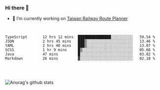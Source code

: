 ### Hi there 👋

- 🔭 I’m currently working on [Taiwan Railway Route Planner](https://github.com/Taiwan-Railway-Route-Planner)

<br/>

<!--START_SECTION:waka-->

```text
TypeScript       12 hrs 12 mins  ███████████████░░░░░░░░░░   59.54 %
JSON             2 hrs 45 mins   ███▒░░░░░░░░░░░░░░░░░░░░░   13.46 %
YAML             2 hrs 40 mins   ███▒░░░░░░░░░░░░░░░░░░░░░   13.07 %
SCSS             1 hr 9 mins     █▒░░░░░░░░░░░░░░░░░░░░░░░   05.66 %
Java             47 mins         █░░░░░░░░░░░░░░░░░░░░░░░░   03.82 %
Markdown         26 mins         ▓░░░░░░░░░░░░░░░░░░░░░░░░   02.18 %
```

<!--END_SECTION:waka-->

<br/>
<br/>

![Anurag's github stats](https://github-readme-stats.vercel.app/api?username=DepickereSven&show_icons=true&theme=tokyonight)



<!--
**DepickereSven/DepickereSven** is a ✨ _special_ ✨ repository because its `README.md` (this file) appears on your GitHub profile.

Here are some ideas to get you started:

- 🔭 I’m currently working on ...
- 🌱 I’m currently learning ...
- 👯 I’m looking to collaborate on ...
- 🤔 I’m looking for help with ...
- 💬 Ask me about ...
- 📫 How to reach me: ...
- 😄 Pronouns: ...
- ⚡ Fun fact: ...
-->

